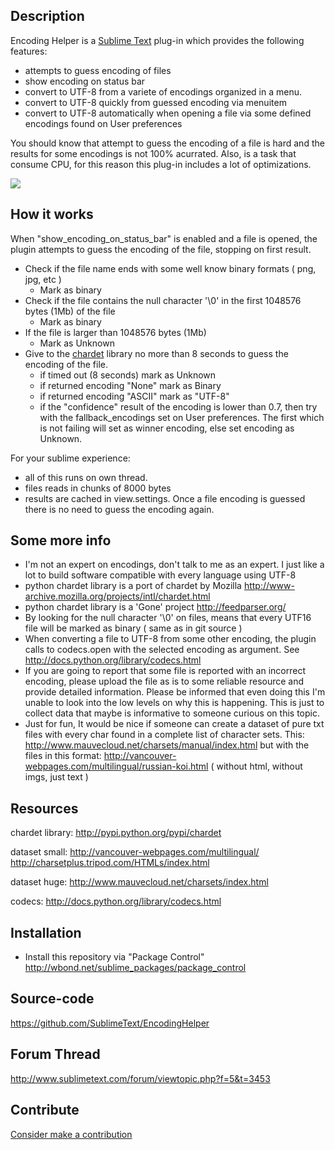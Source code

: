 Description
------------------

Encoding Helper is a [Sublime Text](http://www.sublimetext.com/ ) plug-in which provides the following features:

 * attempts to guess encoding of files
 * show encoding on status bar
 * convert to UTF-8 from a variete of encodings organized in a menu.
 * convert to UTF-8 quickly from guessed encoding via menuitem
 * convert to UTF-8 automatically when opening a file via some defined encodings found on User preferences

You should know that attempt to guess the encoding of a file is hard and the results for some encodings is not 100% acurrated. Also, is a task that consume CPU, for this reason this plug-in includes a lot of optimizations.

<img src="http://dl.dropbox.com/u/9303546/SublimeText/EncodingHelper/screenshot.png" border="0"/>

How it works
------------------

When "show_encoding_on_status_bar" is enabled and a file is opened, the plugin attempts to guess the encoding of the file, stopping on first result.

* Check if the file name ends with some well know binary formats ( png, jpg, etc )
 	* Mark as binary
* Check if the file contains the null character '\0' in the first 1048576 bytes (1Mb) of the file
	* Mark as binary
* If the file is larger than 1048576 bytes (1Mb) 
	* Mark as Unknown
* Give to the [chardet](http://pypi.python.org/pypi/chardet ) library no more than 8 seconds to guess the encoding of the file.
	* if timed out (8 seconds) mark as Unknown
	* if returned encoding "None" mark as Binary
	* if returned encoding "ASCII" mark as "UTF-8"
	* if the "confidence" result of the encoding is lower than 0.7, then try with the fallback_encodings set on User preferences. The first which is not failing will set as winner encoding, else set encoding as Unknown.

For your sublime experience:

* all of this runs on own thread.
* files reads in chunks of 8000 bytes
* results are cached in view.settings. Once a file encoding is guessed there is no need to guess the encoding again.

Some more info
------------------

* I'm not an expert on encodings, don't talk to me as an expert. I just like a lot to build software compatible with every language using UTF-8
* python chardet library is a port of chardet by Mozilla http://www-archive.mozilla.org/projects/intl/chardet.html
* python chardet library is a 'Gone' project http://feedparser.org/
* By looking for the null character '\0' on files, means that every UTF16 file will be marked as binary ( same as in git source )
* When converting a file to UTF-8 from some other encoding, the plugin calls to codecs.open with the selected encoding as argument. See http://docs.python.org/library/codecs.html
* If you are going to report that some file is reported with an incorrect encoding, please upload the file as is to some reliable resource and provide detailed information. Please be informed that even doing this I'm unable to look into the low levels on why this is happening. This is just to collect data that maybe is informative to someone curious on this topic.
* Just for fun, It would be nice if someone can create a dataset of pure txt files with every char found in a complete list of character sets. This: http://www.mauvecloud.net/charsets/manual/index.html but with the files in this format: http://vancouver-webpages.com/multilingual/russian-koi.html ( without html, without imgs, just text )

Resources
------------------

chardet library:
http://pypi.python.org/pypi/chardet

dataset small:
http://vancouver-webpages.com/multilingual/
http://charsetplus.tripod.com/HTMLs/index.html

dataset huge:
http://www.mauvecloud.net/charsets/index.html

codecs:
http://docs.python.org/library/codecs.html

Installation
------------------

 * Install this repository via "Package Control" http://wbond.net/sublime_packages/package_control

Source-code
------------------

https://github.com/SublimeText/EncodingHelper

Forum Thread
------------------

http://www.sublimetext.com/forum/viewtopic.php?f=5&t=3453

Contribute
------------------

[Consider make a contribution](https://www.paypal.com/cgi-bin/webscr?cmd=_donations&business=extensiondevelopment%40gmail%2ecom&lc=UY&item_name=Tito&item_number=sublime%2dtext%2dside%2dbar%2dplugin&currency_code=USD&bn=PP%2dDonationsBF%3abtn_donateCC_LG%2egif%3aNonHosted )